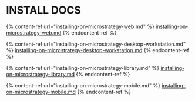 # INSTALL DOCS

{% content-ref url="installing-on-microstrategy-web.md" %}
[installing-on-microstrategy-web.md](installing-on-microstrategy-web.md)
{% endcontent-ref %}

{% content-ref url="installing-on-microstrategy-desktop-workstation.md" %}
[installing-on-microstrategy-desktop-workstation.md](installing-on-microstrategy-desktop-workstation.md)
{% endcontent-ref %}

{% content-ref url="installing-on-microstrategy-library.md" %}
[installing-on-microstrategy-library.md](installing-on-microstrategy-library.md)
{% endcontent-ref %}

{% content-ref url="installing-on-microstrategy-mobile.md" %}
[installing-on-microstrategy-mobile.md](installing-on-microstrategy-mobile.md)
{% endcontent-ref %}

